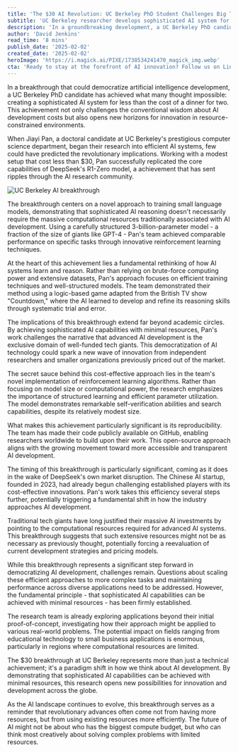 ```yaml
---
title: 'The $30 AI Revolution: UC Berkeley PhD Student Challenges Big Tech's Cost Paradigm'
subtitle: 'UC Berkeley researcher develops sophisticated AI system for less than $30'
description: 'In a groundbreaking development, a UC Berkeley PhD candidate has developed an AI system for under $30, challenging existing cost paradigms and opening AI research opportunities for independent researchers and smaller organizations.'
author: 'David Jenkins'
read_time: '8 mins'
publish_date: '2025-02-02'
created_date: '2025-02-02'
heroImage: 'https://i.magick.ai/PIXE/1738534241470_magick_img.webp'
cta: 'Ready to stay at the forefront of AI innovation? Follow us on LinkedIn at MagickAI for exclusive insights into groundbreaking developments like this and join a community of forward-thinking tech enthusiasts.'
---
```


In a breakthrough that could democratize artificial intelligence development, a UC Berkeley PhD candidate has achieved what many thought impossible: creating a sophisticated AI system for less than the cost of a dinner for two. This achievement not only challenges the conventional wisdom about AI development costs but also opens new horizons for innovation in resource-constrained environments.

When Jiayi Pan, a doctoral candidate at UC Berkeley's prestigious computer science department, began their research into efficient AI systems, few could have predicted the revolutionary implications. Working with a modest setup that cost less than $30, Pan successfully replicated the core capabilities of DeepSeek's R1-Zero model, a achievement that has sent ripples through the AI research community.

![UC Berkeley AI breakthrough](https://i.magick.ai/PIXE/1738406181100_magick_img.webp)

The breakthrough centers on a novel approach to training small language models, demonstrating that sophisticated AI reasoning doesn't necessarily require the massive computational resources traditionally associated with AI development. Using a carefully structured 3-billion-parameter model - a fraction of the size of giants like GPT-4 - Pan's team achieved comparable performance on specific tasks through innovative reinforcement learning techniques.

At the heart of this achievement lies a fundamental rethinking of how AI systems learn and reason. Rather than relying on brute-force computing power and extensive datasets, Pan's approach focuses on efficient training techniques and well-structured models. The team demonstrated their method using a logic-based game adapted from the British TV show "Countdown," where the AI learned to develop and refine its reasoning skills through systematic trial and error.

The implications of this breakthrough extend far beyond academic circles. By achieving sophisticated AI capabilities with minimal resources, Pan's work challenges the narrative that advanced AI development is the exclusive domain of well-funded tech giants. This democratization of AI technology could spark a new wave of innovation from independent researchers and smaller organizations previously priced out of the market.

The secret sauce behind this cost-effective approach lies in the team's novel implementation of reinforcement learning algorithms. Rather than focusing on model size or computational power, the research emphasizes the importance of structured learning and efficient parameter utilization. The model demonstrates remarkable self-verification abilities and search capabilities, despite its relatively modest size.

What makes this achievement particularly significant is its reproducibility. The team has made their code publicly available on GitHub, enabling researchers worldwide to build upon their work. This open-source approach aligns with the growing movement toward more accessible and transparent AI development.

The timing of this breakthrough is particularly significant, coming as it does in the wake of DeepSeek's own market disruption. The Chinese AI startup, founded in 2023, had already begun challenging established players with its cost-effective innovations. Pan's work takes this efficiency several steps further, potentially triggering a fundamental shift in how the industry approaches AI development.

Traditional tech giants have long justified their massive AI investments by pointing to the computational resources required for advanced AI systems. This breakthrough suggests that such extensive resources might not be as necessary as previously thought, potentially forcing a reevaluation of current development strategies and pricing models.

While this breakthrough represents a significant step forward in democratizing AI development, challenges remain. Questions about scaling these efficient approaches to more complex tasks and maintaining performance across diverse applications need to be addressed. However, the fundamental principle - that sophisticated AI capabilities can be achieved with minimal resources - has been firmly established.

The research team is already exploring applications beyond their initial proof-of-concept, investigating how their approach might be applied to various real-world problems. The potential impact on fields ranging from educational technology to small business applications is enormous, particularly in regions where computational resources are limited.

The $30 breakthrough at UC Berkeley represents more than just a technical achievement; it's a paradigm shift in how we think about AI development. By demonstrating that sophisticated AI capabilities can be achieved with minimal resources, this research opens new possibilities for innovation and development across the globe.

As the AI landscape continues to evolve, this breakthrough serves as a reminder that revolutionary advances often come not from having more resources, but from using existing resources more efficiently. The future of AI might not be about who has the biggest compute budget, but who can think most creatively about solving complex problems with limited resources.